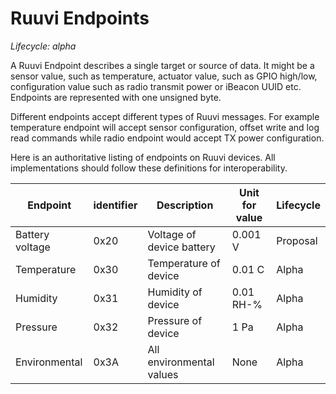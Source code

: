 # Ruuvi Endpoints
*Lifecycle: alpha*

A Ruuvi Endpoint describes a single target or source of data. It might be a
sensor value, such as temperature, actuator value, such as GPIO high/low, configuration 
value such as radio transmit power or iBeacon UUID etc. Endpoints are represented with one
unsigned byte.

Different endpoints accept different types of Ruuvi messages. For example temperature
endpoint will accept sensor configuration, offset write and log read commands while
radio endpoint would accept TX power configuration. 

Here is an authoritative listing of endpoints on Ruuvi devices. All implementations
should follow these definitions for interoperability. 

Endpoint        | identifier | Description               | Unit for value | Lifecycle
----------------|------------|---------------------------|----------------|----------
Battery voltage | 0x20       | Voltage of device battery | 0.001 V        | Proposal
Temperature     | 0x30       | Temperature of device     | 0.01  C        | Alpha
Humidity        | 0x31       | Humidity of device        | 0.01  RH-%     | Alpha
Pressure        | 0x32       | Pressure of device        | 1  Pa          | Alpha
Environmental   | 0x3A       | All environmental values  | None           | Alpha